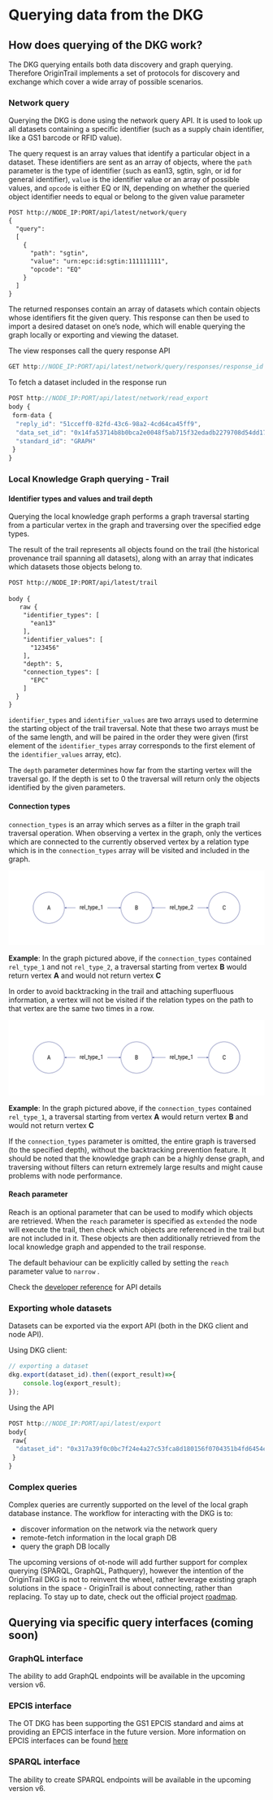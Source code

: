 # Querying data from the DKG

## How does querying of the DKG work?

The DKG querying entails both data discovery and graph querying. Therefore OriginTrail implements a set of protocols for discovery and exchange which cover a wide array of possible scenarios. 

### Network query

Querying the DKG is done using the network query API. It is used to look up all datasets containing a specific identifier \(such as a supply chain identifier, like a GS1 barcode or RFID value\).

The query request is an array values that identify a particular object in a dataset. These identifiers are sent as an array of objects, where the `path` parameter is the type of identifier \(such as ean13, sgtin, sgln, or id for general identifier\), `value` is the identifier value or an array of possible values, and `opcode` is either EQ or IN, depending on whether the queried object identifier needs to equal or belong to the given value parameter

```text
POST http://NODE_IP:PORT/api/latest/network/query
{
  "query":
  [
    {
      "path": "sgtin",
      "value": "urn:epc:id:sgtin:111111111",
      "opcode": "EQ"
    }
  ]
}
```

The returned responses contain an array of datasets which contain objects whose identifiers fit the given query. This response can then be used to import a desired dataset on one’s node, which will enable querying the graph locally or exporting and viewing the dataset.

The view responses call the query response API

```javascript
GET http://NODE_IP:PORT/api/latest/network/query/responses/response_id
```

To fetch a dataset included in the response run

```javascript
POST http://NODE_IP:PORT/api/latest/network/read_export
body {
 form-data {
  "reply_id": "51cceff0-82fd-43c6-98a2-4cd64ca45ff9",
  "data_set_id": "0x14fa53714b8b0bca2e0048f5ab715f32edadb2279708d54dd176f5a21820b668",
  "standard_id": "GRAPH"
 }
}
```



### Local Knowledge Graph querying - Trail

#### Identifier types and values and trail depth

Querying the local knowledge graph performs a graph traversal starting from a particular vertex in the graph and traversing over the specified edge types.

The result of the trail represents all objects found on the trail \(the historical provenance trail spanning all datasets\), along with an array that indicates which datasets those objects belong to.

```text
POST http://NODE_IP:PORT/api/latest/trail

body {
   raw {
    "identifier_types": [
      "ean13"
    ],
    "identifier_values": [
      "123456"
    ],
    "depth": 5,
    "connection_types": [
      "EPC"
    ]
  }
}
```

`identifier_types` and `identifier_values` are two arrays used to determine the starting object of the trail traversal. Note that these two arrays must be of the same length, and will be paired in the order they were given \(first element of the `identifier_types` array corresponds to the first element of the `identifier_values` array, etc\).

The `depth` parameter determines how far from the starting vertex will the traversal go. If the depth is set to 0 the traversal will return only the objects identified by the given parameters.

#### Connection types

`connection_types` is an array which serves as a filter in the graph trail traversal operation. When observing a vertex in the graph, only the vertices which are connected to the currently observed vertex by a relation type which is in the `connection_types` array will be visited and included in the graph.

![../\_images/connection-example1.png](../.gitbook/assets/5.jpg)

**Example**: In the graph pictured above, if the `connection_types` contained `rel_type_1` and not `rel_type_2`, a traversal starting from vertex **B** would return vertex **A** and would not return vertex **C**

In order to avoid backtracking in the trail and attaching superfluous information, a vertex will not be visited if the relation types on the path to that vertex are the same two times in a row.

![../\_images/connection-example2.png](../.gitbook/assets/6.jpg)

**Example**: In the graph pictured above, if the `connection_types` contained `rel_type_1`, a traversal starting from vertex **A** would return vertex **B** and would not return vertex **C**

If the `connection_types` parameter is omitted, the entire graph is traversed \(to the specified depth\), without the backtracking prevention feature. It should be noted that the knowledge graph can be a highly dense graph, and traversing without filters can return extremely large results and might cause problems with node performance.

#### Reach parameter

Reach is an optional parameter that can be used to modify which objects are retrieved. When the `reach` parameter is specified as `extended` the node will execute the trail, then check which objects are referenced in the trail but are not included in it. These objects are then additionally retrieved from the local knowledge graph and appended to the trail response.

The default behaviour can be explicitly called by setting the `reach` parameter value to `narrow` .

Check the [developer reference](references.md) for API details

#### 

### Exporting whole datasets

Datasets can be exported via the export API \(both in the DKG client and node API\).

Using DKG client:

```javascript
// exporting a dataset
dkg.export(dataset_id).then((export_result)=>{
    console.log(export_result);
});
```

Using the API

```javascript
POST http://NODE_IP:PORT/api/latest/export
body{
 raw{
  "dataset_id": "0x317a39f0c0bc7f24e4a27c53fca8d180156f0704351b4fd6454e981e1eb1b0a5",
 }
}
```

### Complex queries

Complex queries are currently supported on the level of the local graph database instance. The workflow for interacting with the DKG is to:

* discover information on the network via the network query
* remote-fetch information in the local graph DB
* query the graph DB locally

The upcoming versions of ot-node will add further support for complex querying \(SPARQL, GraphQL, Pathquery\), however the intention of the OriginTrail DKG is not to reinvent the wheel, rather leverage existing graph solutions in the space - OriginTrail is about connecting, rather than replacing. To stay up to date, check out the official project [roadmap](https://origintrail.io/roadmap).



## Querying via specific query interfaces \(coming soon\)

### **GraphQL interface**

The ability to add GraphQL endpoints will be available in the upcoming version v6.

### **EPCIS interface**

The OT DKG has been supporting the GS1 EPCIS standard and aims at providing an EPCIS interface in the future version. More information on EPCIS interfaces can be found [here](https://www.gs1.org/sites/default/files/docs/epc/EPCIS-Standard-1.2-r-2016-09-29.pdf)

### **SPARQL interface**

The ability to create SPARQL endpoints will be available in the upcoming version v6.

